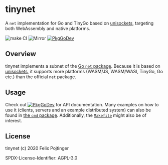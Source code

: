 # tinynet

A `net` implementation for Go and TinyGo based on [unisockets](https://github.com/pojntfx/unisockets), targeting both WebAssembly and native platforms.

![make CI](https://github.com/pojntfx/tinynet/workflows/make%20CI/badge.svg)
![Mirror](https://github.com/pojntfx/tinynet/workflows/Mirror/badge.svg)
[![PkgGoDev](https://pkg.go.dev/badge/github.com/pojntfx/tinynet)](https://pkg.go.dev/github.com/pojntfx/tinynet)

## Overview

tinynet implements a subnet of the [Go `net` package](https://golang.org/pkg/net/). Because it is based on [unisockets](https://github.com/pojntfx/unisockets), it supports more platforms (WASM/JS, WASM/WASI, TinyGo, Go etc.) than the official `net` package.

## Usage

Check out [![PkgGoDev](https://pkg.go.dev/badge/github.com/pojntfx/tinynet)](https://pkg.go.dev/github.com/pojntfx/tinynet) for API documentation. Many examples on how to use it (clients, servers and an example distributed system) can also be found in [the `cmd` package](https://pkg.go.dev/github.com/pojntfx/tinynet/c%20d). Additionally, the [`Makefile`](https://github.com/pojntfx/tinynet/blob/main/Makefile) might also be of interest.

## License

tinynet (c) 2020 Felix Pojtinger

SPDX-License-Identifier: AGPL-3.0
